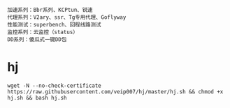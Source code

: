     加速系列：Bbr系列、KCPtun、锐速                        
    代理系列：V2ary、ssr、Tg专用代理、Goflyway         
    性能测试：superbench、回程线路测试                  
    监控系列：云监控（status）                           
    DD系列：傻瓜式一键DD包  


# hj
```
wget -N --no-check-certificate https://raw.githubusercontent.com/veip007/hj/master/hj.sh && chmod +x hj.sh && bash hj.sh
```
